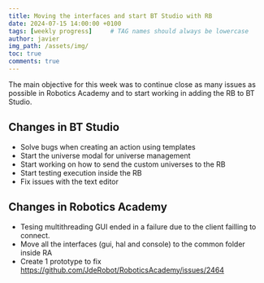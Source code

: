 ```yaml
---
title: Moving the interfaces and start BT Studio with RB
date: 2024-07-15 14:00:00 +0100
tags: [weekly progress]     # TAG names should always be lowercase
author: javier
img_path: /assets/img/
toc: true
comments: true
---
```


The main objective for this week was to continue close as many issues as possible in Robotics Academy and to start working in adding the RB to BT Studio.

## Changes in BT Studio

- Solve bugs when creating an action using templates
- Start the universe modal for universe management
- Start working on how to send the custom universes to the RB
- Start testing execution inside the RB
- Fix issues with the text editor

## Changes in Robotics Academy

- Tesing multithreading GUI ended in a failure due to the client failling to connect.
- Move all the interfaces (gui, hal and console) to the common folder inside RA
- Create 1 prototype to fix https://github.com/JdeRobot/RoboticsAcademy/issues/2464
